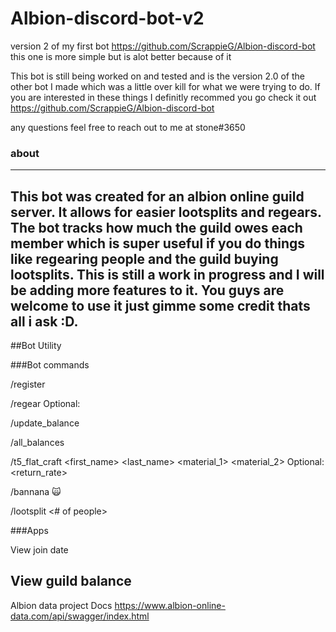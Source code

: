 # Albion-discord-bot-v2
version 2 of my first bot https://github.com/ScrappieG/Albion-discord-bot this one is more simple but is alot better because of it

This bot is still being worked on and tested and is the version
2.0 of the other bot I made which was a little over kill for what
we were trying to do. If you are interested in these things I 
definitly recommed you go check it out https://github.com/ScrappieG/Albion-discord-bot

any questions feel free to reach out to me at stone#3650

### about
----------------------------------------------------------------
This bot was created for an albion online guild server. It allows
for easier lootsplits and regears. The bot tracks how much the 
guild owes each member which is super useful if you do things
like regearing people and the guild buying lootsplits.
This is still a work in progress and I will be adding more features
to it. You guys are welcome to use it just gimme some credit thats all
i ask :D.
----------------------------------------------------------------

##Bot Utility

###Bot commands

/register <member>

/regear <member><tier> Optional:<Alt value>

/update_balance <member><ammount>

/all_balances 

/t5_flat_craft <first_name> <last_name> <tier> <material_1> <material_2> Optional:<return_rate>

/bannana 🙀

/lootsplit <lootsplit total><# of people>

###Apps

View join date

View guild balance
-----------------------------------------

Albion data project Docs https://www.albion-online-data.com/api/swagger/index.html
